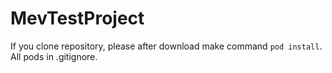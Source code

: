 # MevTestProject
If you clone repository, please after download make command `pod install`. All pods in .gitignore.
